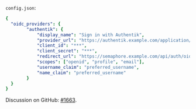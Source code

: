 `config.json`:

```yaml
{
  "oidc_providers": {
		"authentik": {
			"display_name": "Sign in with Authentik",
			"provider_url": "https://authentik.example.com/application/o/test/",
			"client_id": "***",
			"client_secret": "***",
			"redirect_url": "https://semaphore.example.com/api/auth/oidc/authentik/redirect/",
			"scopes": ["openid", "profile", "email"],
			"username_claim": "preferred_username",
			"name_claim": "preferred_username"
		}
  }
}
```

Discussion on GitHub: [#1663](https://github.com/semaphoreui/semaphore/discussions/1663).